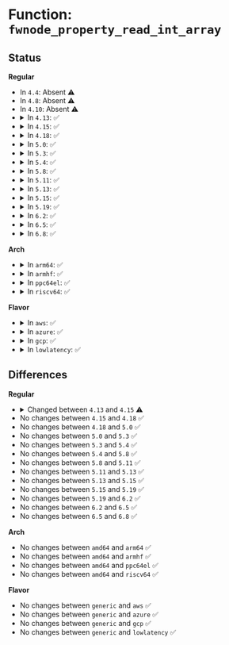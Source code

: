 # Function: <code>fwnode_property_read_int_array</code>

## Status
<b>Regular</b>
<ul>
<li>
In <code>4.4</code>: Absent ⚠️
</li>
<li>
In <code>4.8</code>: Absent ⚠️
</li>
<li>
In <code>4.10</code>: Absent ⚠️
</li>
<li>
<details>
<summary>In <code>4.13</code>: ✅</summary>

```c
int fwnode_property_read_int_array(struct fwnode_handle *fwnode, const char *propname, unsigned int elem_size, void *val, size_t nval);
```

**Collision:** Unique Static

**Inline:** No

**Transformation:** False

**Instances:**

```
In drivers/base/property.c (ffffffff815e6140)
Location: drivers/base/property.c:434
Inline: False
Direct callers:
  - drivers/base/property.c:device_property_read_u64_array
  - drivers/base/property.c:device_property_read_u32_array
  - drivers/base/property.c:device_property_read_u16_array
```
**Symbols:**

```
ffffffff815e6140-ffffffff815e61ff: fwnode_property_read_int_array (STB_LOCAL)
```
</details>
</li>
<li>
<details>
<summary>In <code>4.15</code>: ✅</summary>

```c
int fwnode_property_read_int_array(const struct fwnode_handle *fwnode, const char *propname, unsigned int elem_size, void *val, size_t nval);
```

**Collision:** Unique Static

**Inline:** No

**Transformation:** False

**Instances:**

```
In drivers/base/property.c (ffffffff8164d4a0)
Location: drivers/base/property.c:443
Inline: False
Direct callers:
  - drivers/base/property.c:device_property_read_u64_array
  - drivers/base/property.c:device_property_read_u32_array
  - drivers/base/property.c:device_property_read_u16_array
```
**Symbols:**

```
ffffffff8164d4a0-ffffffff8164d564: fwnode_property_read_int_array (STB_LOCAL)
```
</details>
</li>
<li>
<details>
<summary>In <code>4.18</code>: ✅</summary>

```c
int fwnode_property_read_int_array(const struct fwnode_handle *fwnode, const char *propname, unsigned int elem_size, void *val, size_t nval);
```

**Collision:** Unique Static

**Inline:** No

**Transformation:** False

**Instances:**

```
In drivers/base/property.c (ffffffff81688700)
Location: drivers/base/property.c:504
Inline: False
Direct callers:
  - drivers/base/property.c:fwnode_get_mac_addr
  - drivers/base/property.c:device_property_read_u64_array
  - drivers/base/property.c:device_property_read_u32_array
  - drivers/base/property.c:device_property_read_u16_array
  - drivers/base/property.c:device_property_read_u8_array
```
**Symbols:**

```
ffffffff81688700-ffffffff816887c4: fwnode_property_read_int_array (STB_LOCAL)
```
</details>
</li>
<li>
<details>
<summary>In <code>5.0</code>: ✅</summary>

```c
int fwnode_property_read_int_array(const struct fwnode_handle *fwnode, const char *propname, unsigned int elem_size, void *val, size_t nval);
```

**Collision:** Unique Static

**Inline:** No

**Transformation:** False

**Instances:**

```
In drivers/base/property.c (ffffffff816a83f0)
Location: drivers/base/property.c:229
Inline: False
Direct callers:
  - drivers/base/property.c:fwnode_get_mac_addr
  - drivers/base/property.c:device_property_read_u64_array
  - drivers/base/property.c:device_property_read_u32_array
  - drivers/base/property.c:device_property_read_u16_array
  - drivers/base/property.c:device_property_read_u8_array
```
**Symbols:**

```
ffffffff816a83f0-ffffffff816a84b4: fwnode_property_read_int_array (STB_LOCAL)
```
</details>
</li>
<li>
<details>
<summary>In <code>5.3</code>: ✅</summary>

```c
int fwnode_property_read_int_array(const struct fwnode_handle *fwnode, const char *propname, unsigned int elem_size, void *val, size_t nval);
```

**Collision:** Unique Static

**Inline:** No

**Transformation:** False

**Instances:**

```
In drivers/base/property.c (ffffffff816e1bf0)
Location: drivers/base/property.c:229
Inline: False
Direct callers:
  - drivers/base/property.c:fwnode_get_mac_addr
  - drivers/base/property.c:device_property_read_u64_array
  - drivers/base/property.c:device_property_read_u32_array
  - drivers/base/property.c:device_property_read_u16_array
  - drivers/base/property.c:device_property_read_u8_array
```
**Symbols:**

```
ffffffff816e1bf0-ffffffff816e1caa: fwnode_property_read_int_array (STB_LOCAL)
```
</details>
</li>
<li>
<details>
<summary>In <code>5.4</code>: ✅</summary>

```c
int fwnode_property_read_int_array(const struct fwnode_handle *fwnode, const char *propname, unsigned int elem_size, void *val, size_t nval);
```

**Collision:** Unique Static

**Inline:** No

**Transformation:** False

**Instances:**

```
In drivers/base/property.c (ffffffff81705da0)
Location: drivers/base/property.c:229
Inline: False
Direct callers:
  - drivers/base/property.c:fwnode_get_mac_addr
  - drivers/base/property.c:device_property_read_u64_array
  - drivers/base/property.c:device_property_read_u32_array
  - drivers/base/property.c:device_property_read_u16_array
  - drivers/base/property.c:device_property_read_u8_array
```
**Symbols:**

```
ffffffff81705da0-ffffffff81705e5a: fwnode_property_read_int_array (STB_LOCAL)
```
</details>
</li>
<li>
<details>
<summary>In <code>5.8</code>: ✅</summary>

```c
int fwnode_property_read_int_array(const struct fwnode_handle *fwnode, const char *propname, unsigned int elem_size, void *val, size_t nval);
```

**Collision:** Unique Static

**Inline:** No

**Transformation:** False

**Instances:**

```
In drivers/base/property.c (ffffffff817c0460)
Location: drivers/base/property.c:229
Inline: False
Direct callers:
  - drivers/base/property.c:device_get_mac_address
  - drivers/base/property.c:device_get_mac_address
  - drivers/base/property.c:device_get_mac_address
  - drivers/base/property.c:device_property_read_u64_array
  - drivers/base/property.c:device_property_read_u32_array
  - drivers/base/property.c:device_property_read_u16_array
  - drivers/base/property.c:device_property_read_u8_array
```
**Symbols:**

```
ffffffff817c0460-ffffffff817c051a: fwnode_property_read_int_array (STB_LOCAL)
```
</details>
</li>
<li>
<details>
<summary>In <code>5.11</code>: ✅</summary>

```c
int fwnode_property_read_int_array(const struct fwnode_handle *fwnode, const char *propname, unsigned int elem_size, void *val, size_t nval);
```

**Collision:** Unique Static

**Inline:** No

**Transformation:** False

**Instances:**

```
In drivers/base/property.c (ffffffff817d5320)
Location: drivers/base/property.c:229
Inline: False
Direct callers:
  - drivers/base/property.c:device_get_mac_address
  - drivers/base/property.c:device_get_mac_address
  - drivers/base/property.c:device_get_mac_address
  - drivers/base/property.c:device_property_read_u64_array
  - drivers/base/property.c:device_property_read_u32_array
  - drivers/base/property.c:device_property_read_u16_array
  - drivers/base/property.c:device_property_read_u8_array
```
**Symbols:**

```
ffffffff817d5320-ffffffff817d53da: fwnode_property_read_int_array (STB_LOCAL)
```
</details>
</li>
<li>
<details>
<summary>In <code>5.13</code>: ✅</summary>

```c
int fwnode_property_read_int_array(const struct fwnode_handle *fwnode, const char *propname, unsigned int elem_size, void *val, size_t nval);
```

**Collision:** Unique Static

**Inline:** No

**Transformation:** False

**Instances:**

```
In drivers/base/property.c (ffffffff817b8d60)
Location: drivers/base/property.c:229
Inline: False
Direct callers:
  - drivers/base/property.c:device_get_mac_address
  - drivers/base/property.c:device_get_mac_address
  - drivers/base/property.c:device_get_mac_address
  - drivers/base/property.c:device_property_read_u64_array
  - drivers/base/property.c:device_property_read_u32_array
  - drivers/base/property.c:device_property_read_u16_array
  - drivers/base/property.c:device_property_read_u8_array
```
**Symbols:**

```
ffffffff817b8d60-ffffffff817b8e1a: fwnode_property_read_int_array (STB_LOCAL)
```
</details>
</li>
<li>
<details>
<summary>In <code>5.15</code>: ✅</summary>

```c
int fwnode_property_read_int_array(const struct fwnode_handle *fwnode, const char *propname, unsigned int elem_size, void *val, size_t nval);
```

**Collision:** Unique Static

**Inline:** No

**Transformation:** False

**Instances:**

```
In drivers/base/property.c (ffffffff818429c0)
Location: drivers/base/property.c:229
Inline: False
Direct callers:
  - drivers/base/property.c:device_get_mac_address
  - drivers/base/property.c:device_get_mac_address
  - drivers/base/property.c:device_get_mac_address
  - drivers/base/property.c:device_property_read_u64_array
  - drivers/base/property.c:device_property_read_u32_array
  - drivers/base/property.c:device_property_read_u16_array
  - drivers/base/property.c:device_property_read_u8_array
```
**Symbols:**

```
ffffffff818429c0-ffffffff81842a7a: fwnode_property_read_int_array (STB_LOCAL)
```
</details>
</li>
<li>
<details>
<summary>In <code>5.19</code>: ✅</summary>

```c
int fwnode_property_read_int_array(const struct fwnode_handle *fwnode, const char *propname, unsigned int elem_size, void *val, size_t nval);
```

**Collision:** Unique Static

**Inline:** No

**Transformation:** False

**Instances:**

```
In drivers/base/property.c (ffffffff819861c0)
Location: drivers/base/property.c:245
Inline: False
Direct callers:
  - drivers/base/property.c:device_property_read_u64_array
  - drivers/base/property.c:device_property_read_u32_array
  - drivers/base/property.c:device_property_read_u16_array
  - drivers/base/property.c:device_property_read_u8_array
```
**Symbols:**

```
ffffffff819861c0-ffffffff819862b4: fwnode_property_read_int_array (STB_LOCAL)
```
</details>
</li>
<li>
<details>
<summary>In <code>6.2</code>: ✅</summary>

```c
int fwnode_property_read_int_array(const struct fwnode_handle *fwnode, const char *propname, unsigned int elem_size, void *val, size_t nval);
```

**Collision:** Unique Static

**Inline:** No

**Transformation:** False

**Instances:**

```
In drivers/base/property.c (ffffffff81af4790)
Location: drivers/base/property.c:252
Inline: False
Direct callers:
  - drivers/base/property.c:device_property_read_u64_array
  - drivers/base/property.c:device_property_read_u32_array
  - drivers/base/property.c:device_property_read_u16_array
  - drivers/base/property.c:device_property_read_u8_array
```
**Symbols:**

```
ffffffff81af4790-ffffffff81af4884: fwnode_property_read_int_array (STB_LOCAL)
```
</details>
</li>
<li>
<details>
<summary>In <code>6.5</code>: ✅</summary>

```c
int fwnode_property_read_int_array(const struct fwnode_handle *fwnode, const char *propname, unsigned int elem_size, void *val, size_t nval);
```

**Collision:** Unique Static

**Inline:** No

**Transformation:** False

**Instances:**

```
In drivers/base/property.c (ffffffff81b429a0)
Location: drivers/base/property.c:256
Inline: False
Direct callers:
  - drivers/base/property.c:device_property_read_u64_array
  - drivers/base/property.c:device_property_read_u32_array
  - drivers/base/property.c:device_property_read_u16_array
  - drivers/base/property.c:device_property_read_u8_array
```
**Symbols:**

```
ffffffff81b429a0-ffffffff81b42a94: fwnode_property_read_int_array (STB_LOCAL)
```
</details>
</li>
<li>
<details>
<summary>In <code>6.8</code>: ✅</summary>

```c
int fwnode_property_read_int_array(const struct fwnode_handle *fwnode, const char *propname, unsigned int elem_size, void *val, size_t nval);
```

**Collision:** Unique Static

**Inline:** No

**Transformation:** False

**Instances:**

```
In drivers/base/property.c (ffffffff81b9a870)
Location: drivers/base/property.c:256
Inline: False
Direct callers:
  - drivers/base/property.c:device_property_read_u64_array
  - drivers/base/property.c:device_property_read_u32_array
  - drivers/base/property.c:device_property_read_u16_array
  - drivers/base/property.c:device_property_read_u8_array
```
**Symbols:**

```
ffffffff81b9a870-ffffffff81b9a964: fwnode_property_read_int_array (STB_LOCAL)
```
</details>
</li>
</ul>
<b>Arch</b>
<ul>
<li>
<details>
<summary>In <code>arm64</code>: ✅</summary>

```c
int fwnode_property_read_int_array(const struct fwnode_handle *fwnode, const char *propname, unsigned int elem_size, void *val, size_t nval);
```

**Collision:** Unique Static

**Inline:** No

**Transformation:** False

**Instances:**

```
In drivers/base/property.c (ffff8000108f2958)
Location: drivers/base/property.c:229
Inline: False
Direct callers:
  - drivers/base/property.c:fwnode_get_mac_addr
  - drivers/base/property.c:device_property_read_u64_array
  - drivers/base/property.c:device_property_read_u32_array
  - drivers/base/property.c:device_property_read_u16_array
  - drivers/base/property.c:device_property_read_u8_array
```
**Symbols:**

```
ffff8000108f2958-ffff8000108f2a40: fwnode_property_read_int_array (STB_LOCAL)
```
</details>
</li>
<li>
<details>
<summary>In <code>armhf</code>: ✅</summary>

```c
int fwnode_property_read_int_array(const struct fwnode_handle *fwnode, const char *propname, unsigned int elem_size, void *val, size_t nval);
```

**Collision:** Unique Static

**Inline:** No

**Transformation:** False

**Instances:**

```
In drivers/base/property.c (c09df5f4)
Location: drivers/base/property.c:229
Inline: False
Direct callers:
  - drivers/base/property.c:fwnode_get_mac_addr
  - drivers/base/property.c:device_property_read_u64_array
  - drivers/base/property.c:device_property_read_u32_array
  - drivers/base/property.c:device_property_read_u16_array
  - drivers/base/property.c:device_property_read_u8_array
```
**Symbols:**

```
c09df5f4-c09df6bc: fwnode_property_read_int_array (STB_LOCAL)
```
</details>
</li>
<li>
<details>
<summary>In <code>ppc64el</code>: ✅</summary>

```c
int fwnode_property_read_int_array(const struct fwnode_handle *fwnode, const char *propname, unsigned int elem_size, void *val, size_t nval);
```

**Collision:** Unique Static

**Inline:** No

**Transformation:** False

**Instances:**

```
In drivers/base/property.c (c00000000098c680)
Location: drivers/base/property.c:229
Inline: False
Direct callers:
  - drivers/base/property.c:device_property_read_u64_array
  - drivers/base/property.c:device_property_read_u64_array
  - drivers/base/property.c:device_property_read_u32_array
  - drivers/base/property.c:device_property_read_u32_array
  - drivers/base/property.c:device_property_read_u16_array
  - drivers/base/property.c:device_property_read_u16_array
  - drivers/base/property.c:device_property_read_u8_array
  - drivers/base/property.c:device_property_read_u8_array
```
**Symbols:**

```
c00000000098c680-c00000000098c7c8: fwnode_property_read_int_array (STB_LOCAL)
```
</details>
</li>
<li>
<details>
<summary>In <code>riscv64</code>: ✅</summary>

```c
int fwnode_property_read_int_array(const struct fwnode_handle *fwnode, const char *propname, unsigned int elem_size, void *val, size_t nval);
```

**Collision:** Unique Static

**Inline:** No

**Transformation:** False

**Instances:**

```
In drivers/base/property.c (ffffffe0005844aa)
Location: drivers/base/property.c:229
Inline: False
Direct callers:
  - drivers/base/property.c:device_property_read_u64_array
  - drivers/base/property.c:device_property_read_u32_array
  - drivers/base/property.c:device_property_read_u16_array
  - drivers/base/property.c:device_property_read_u8_array
```
**Symbols:**

```
ffffffe0005844aa-ffffffe000584528: fwnode_property_read_int_array (STB_LOCAL)
```
</details>
</li>
</ul>
<b>Flavor</b>
<ul>
<li>
<details>
<summary>In <code>aws</code>: ✅</summary>

```c
int fwnode_property_read_int_array(const struct fwnode_handle *fwnode, const char *propname, unsigned int elem_size, void *val, size_t nval);
```

**Collision:** Unique Static

**Inline:** No

**Transformation:** False

**Instances:**

```
In drivers/base/property.c (ffffffff816cb4f0)
Location: drivers/base/property.c:229
Inline: False
Direct callers:
  - drivers/base/property.c:fwnode_get_mac_addr
  - drivers/base/property.c:device_property_read_u64_array
  - drivers/base/property.c:device_property_read_u32_array
  - drivers/base/property.c:device_property_read_u16_array
  - drivers/base/property.c:device_property_read_u8_array
```
**Symbols:**

```
ffffffff816cb4f0-ffffffff816cb5aa: fwnode_property_read_int_array (STB_LOCAL)
```
</details>
</li>
<li>
<details>
<summary>In <code>azure</code>: ✅</summary>

```c
int fwnode_property_read_int_array(const struct fwnode_handle *fwnode, const char *propname, unsigned int elem_size, void *val, size_t nval);
```

**Collision:** Unique Static

**Inline:** No

**Transformation:** False

**Instances:**

```
In drivers/base/property.c (ffffffff816a6820)
Location: drivers/base/property.c:229
Inline: False
Direct callers:
  - drivers/base/property.c:fwnode_get_mac_addr
  - drivers/base/property.c:device_property_read_u64_array
  - drivers/base/property.c:device_property_read_u32_array
  - drivers/base/property.c:device_property_read_u16_array
  - drivers/base/property.c:device_property_read_u8_array
```
**Symbols:**

```
ffffffff816a6820-ffffffff816a68da: fwnode_property_read_int_array (STB_LOCAL)
```
</details>
</li>
<li>
<details>
<summary>In <code>gcp</code>: ✅</summary>

```c
int fwnode_property_read_int_array(const struct fwnode_handle *fwnode, const char *propname, unsigned int elem_size, void *val, size_t nval);
```

**Collision:** Unique Static

**Inline:** No

**Transformation:** False

**Instances:**

```
In drivers/base/property.c (ffffffff816f9a60)
Location: drivers/base/property.c:229
Inline: False
Direct callers:
  - drivers/base/property.c:fwnode_get_mac_addr
  - drivers/base/property.c:device_property_read_u64_array
  - drivers/base/property.c:device_property_read_u32_array
  - drivers/base/property.c:device_property_read_u16_array
  - drivers/base/property.c:device_property_read_u8_array
```
**Symbols:**

```
ffffffff816f9a60-ffffffff816f9b1a: fwnode_property_read_int_array (STB_LOCAL)
```
</details>
</li>
<li>
<details>
<summary>In <code>lowlatency</code>: ✅</summary>

```c
int fwnode_property_read_int_array(const struct fwnode_handle *fwnode, const char *propname, unsigned int elem_size, void *val, size_t nval);
```

**Collision:** Unique Static

**Inline:** No

**Transformation:** False

**Instances:**

```
In drivers/base/property.c (ffffffff81714300)
Location: drivers/base/property.c:229
Inline: False
Direct callers:
  - drivers/base/property.c:fwnode_get_mac_addr
  - drivers/base/property.c:device_property_read_u64_array
  - drivers/base/property.c:device_property_read_u32_array
  - drivers/base/property.c:device_property_read_u16_array
  - drivers/base/property.c:device_property_read_u8_array
```
**Symbols:**

```
ffffffff81714300-ffffffff817143ba: fwnode_property_read_int_array (STB_LOCAL)
```
</details>
</li>
</ul>

## Differences
<b>Regular</b>
<ul>
<li>
<details>
<summary>Changed between <code>4.13</code> and <code>4.15</code> ⚠️</summary>
<ul>
<li>
<b>Param type changed. </b>
<code>struct fwnode_handle *fwnode</code> ➡️ <code>const struct fwnode_handle *fwnode</code>
</li>
</ul>
</details>
</li>
<li>
No changes between <code>4.15</code> and <code>4.18</code> ✅
</li>
<li>
No changes between <code>4.18</code> and <code>5.0</code> ✅
</li>
<li>
No changes between <code>5.0</code> and <code>5.3</code> ✅
</li>
<li>
No changes between <code>5.3</code> and <code>5.4</code> ✅
</li>
<li>
No changes between <code>5.4</code> and <code>5.8</code> ✅
</li>
<li>
No changes between <code>5.8</code> and <code>5.11</code> ✅
</li>
<li>
No changes between <code>5.11</code> and <code>5.13</code> ✅
</li>
<li>
No changes between <code>5.13</code> and <code>5.15</code> ✅
</li>
<li>
No changes between <code>5.15</code> and <code>5.19</code> ✅
</li>
<li>
No changes between <code>5.19</code> and <code>6.2</code> ✅
</li>
<li>
No changes between <code>6.2</code> and <code>6.5</code> ✅
</li>
<li>
No changes between <code>6.5</code> and <code>6.8</code> ✅
</li>
</ul>
<b>Arch</b>
<ul>
<li>
No changes between <code>amd64</code> and <code>arm64</code> ✅
</li>
<li>
No changes between <code>amd64</code> and <code>armhf</code> ✅
</li>
<li>
No changes between <code>amd64</code> and <code>ppc64el</code> ✅
</li>
<li>
No changes between <code>amd64</code> and <code>riscv64</code> ✅
</li>
</ul>
<b>Flavor</b>
<ul>
<li>
No changes between <code>generic</code> and <code>aws</code> ✅
</li>
<li>
No changes between <code>generic</code> and <code>azure</code> ✅
</li>
<li>
No changes between <code>generic</code> and <code>gcp</code> ✅
</li>
<li>
No changes between <code>generic</code> and <code>lowlatency</code> ✅
</li>
</ul>

